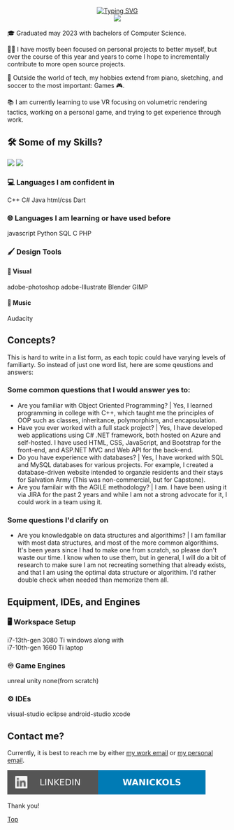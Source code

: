 <p align="center">
<a href="https://github.com/wanickols">
    <img src="https://readme-typing-svg.demolab.com?font=Georgia&size=18&duration=2000&pause=100&multiline=true&width=500&height=80&lines=William+Nickols;Researcher+%7C+BS Computer Science+%7C+Software+Engineer;AI+%7C+Game+Development+%7C+Exploration" alt="Typing SVG" />
</a>
<br/>
 

<a href="https://github.com/wanickols">
    <img src="https://github-stats-alpha.vercel.app/api?username=wanickols&cc=22272e&tc=37BCF6&ic=fff&bc=0000">
</a>

</p>

🎓 Graduated may 2023 with bachelors of Computer Science.

👨‍💻 I have mostly been focused on personal projects to better myself, but over the course of this year and years to come I hope to incrementally contribute to more open source projects. 

🎹 Outside the world of tech, my hobbies extend from piano, sketching, and soccer to the most important: Games 🎮.

📚 I am currently learning to use VR focusing on volumetric rendering tactics, working on a personal game, and trying to get experience through work. 
<br />

## 🛠️ Some of my Skills?

![](http://github-profile-summary-cards.vercel.app/api/cards/repos-per-language?username=wanickols&theme=dracula) 
![](http://github-profile-summary-cards.vercel.app/api/cards/most-commit-language?username=wanickols&theme=dracula)

### 💻 Languages I am confident in
C++ C# Java html/css Dart

### 🌐 Languages I am learning or have used before
javascript Python SQL C PHP

### 🖌️ Design Tools
#### 🎨 Visual 
adobe-photoshop adobe-Illustrate Blender GIMP 
#### 🎵 Music
Audacity 
<br />


## Concepts?
This is hard to write in a list form, as each topic could have varying levels of familiarty. So instead of just one word list, here are some qeustions and answers:

### Some common questions that I would answer yes to:
- Are you familiar with Object Oriented Programming? | Yes, I learned programming in college with C++, which taught me the principles of OOP such as classes, inheritance, polymorphism, and encapsulation.
- Have you ever worked with a full stack project? |  Yes, I have developed web applications using C# .NET framework, both hosted on Azure and self-hosted. I have used HTML, CSS, JavaScript, and Bootstrap for the front-end, and ASP.NET MVC and Web API for the back-end.
-  Do you have experience with databases? | Yes, I have worked with SQL and MySQL databases for various projects. For example, I created a database-driven website intended to organzie residents and their stays for Salvation Army (This was non-commercial, but for Capstone).
- Are you familair with the AGILE methodology? | I am. I have been using it via JIRA for the past 2 years and while I am not a strong advocate for it, I could work in a team using it. 
### Some questions I'd clarify on
- Are you knowledgable on data structures and algorithims? | I am familiar with most data structures, and most of the more common algorithims. It's been years since I had to make one from scratch, so please don't waste our time. I know when to use them, but in general, I will do a bit of research to make sure I am not recreating something that already exists, and that I am using the optimal data structure or algorithim. I'd rather double check when needed than memorize them all.



## Equipment, IDEs, and Engines
### 🖥️ Workspace Setup
i7-13th-gen 3080 Ti windows along with 
<br/>
i7-10th-gen 1660 Ti laptop

### ♾️ Game Engines
unreal unity none(from scratch)

### ⚙️ IDEs
visual-studio eclipse android-studio xcode
<br />

## Contact me?
Currently, it is best to reach me by either
[my work email](wanickols@ualr.edu) or [my personal email](andrewnickols50@gmail.com).

[![LinkedIn](https://raw.githubusercontent.com/wanickols/wanickols/master/images/li.svg)](https://uk.linkedin.com/in/william-andrew-nickols/)

Thank you!

[Top](https://github.com/wanickols)
<br />

